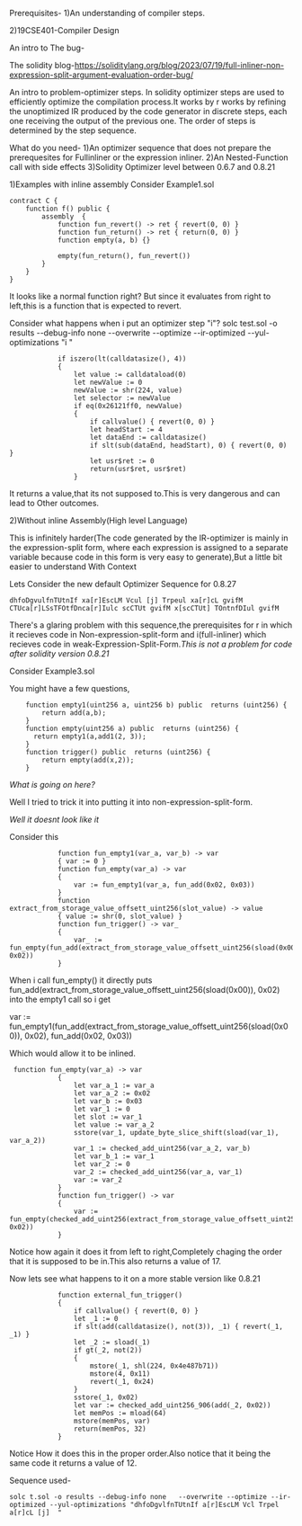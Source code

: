 Prerequisites-
1)An understanding of compiler steps.


2)19CSE401-Compiler Design

An intro to The bug-

The solidity blog-https://soliditylang.org/blog/2023/07/19/full-inliner-non-expression-split-argument-evaluation-order-bug/


An intro to problem-optimizer steps. 
In solidity optimizer steps are used to efficiently optimize the compilation process.It works by r works by refining the unoptimized IR produced by the code generator in discrete steps, each one receiving the output of the previous one. The order of steps is determined by the step sequence.

What do you need-
1)An optimizer sequence that does not prepare the  prerequesites for Fullinliner or the expression inliner.
2)An Nested-Function call with side effects
3)Solidity Optimizer level between 0.6.7 and 0.8.21

1)Examples with inline assembly
Consider Example1.sol
```
contract C {
    function f() public {
        assembly  {
            function fun_revert() -> ret { revert(0, 0) }
            function fun_return() -> ret { return(0, 0) }
            function empty(a, b) {}

            empty(fun_return(), fun_revert())
        }
    }
}
```

It looks like a normal function right? But since it evaluates from right to left,this is a function that is expected to revert.

Consider what happens when i put an optimizer step "i"?
solc test.sol -o results --debug-info none   --overwrite --optimize --ir-optimized --yul-optimizations "i " 

                if iszero(lt(calldatasize(), 4))
                {
                    let value := calldataload(0)
                    let newValue := 0
                    newValue := shr(224, value)
                    let selector := newValue
                    if eq(0x26121ff0, newValue)
                    {
                        if callvalue() { revert(0, 0) }
                        let headStart := 4
                        let dataEnd := calldatasize()
                        if slt(sub(dataEnd, headStart), 0) { revert(0, 0) }
                        let usr$ret := 0
                        return(usr$ret, usr$ret)
                    }

It returns a value,that its not supposed to.This is very dangerous and can lead to Other outcomes.


2)Without inline Assembly(High level Language)

This is infinitely harder(The code generated by the IR-optimizer is mainly in the expression-split form, where each expression is assigned to a separate variable because code in this form is very easy to generate),But a little bit easier to understand With Context 

Lets Consider the  new default Optimizer Sequence for 0.8.27
```
dhfoDgvulfnTUtnIf xa[r]EscLM Vcul [j] Trpeul xa[r]cL gvifM CTUca[r]LSsTFOtfDnca[r]Iulc scCTUt gvifM x[scCTUt] TOntnfDIul gvifM
```

There's a glaring problem with this sequence,the prerequisites for r in which it recieves code in Non-expression-split-form and i(full-inliner) which recieves code in weak-Expression-Split-Form.*This is not a problem for code after solidity version 0.8.21*

Consider Example3.sol

You might have a few questions,
```
    function empty1(uint256 a, uint256 b) public  returns (uint256) {
        return add(a,b);
    }
    function empty(uint256 a) public  returns (uint256) {
      return empty1(a,add1(2, 3));
    }
    function trigger() public  returns (uint256) {
        return empty(add(x,2));
    }
```
*What is going on here?*

Well I tried to trick it into putting it into non-expression-split-form.

*Well it doesnt look like it*

Consider this 

```
            function fun_empty1(var_a, var_b) -> var
            { var := 0 }
            function fun_empty(var_a) -> var
            {
                var := fun_empty1(var_a, fun_add(0x02, 0x03))
            }
            function extract_from_storage_value_offsett_uint256(slot_value) -> value
            { value := shr(0, slot_value) }
            function fun_trigger() -> var_
            {
                var_ := fun_empty(fun_add(extract_from_storage_value_offsett_uint256(sload(0x00)), 0x02))
            }
```
When i call fun_empty() it directly puts fun_add(extract_from_storage_value_offsett_uint256(sload(0x00)), 0x02) into the empty1 call so i get 

var := fun_empty1(fun_add(extract_from_storage_value_offsett_uint256(sload(0x00)), 0x02), fun_add(0x02, 0x03))

Which would allow it to be inlined.

```
 function fun_empty(var_a) -> var
            {
                let var_a_1 := var_a
                let var_a_2 := 0x02
                let var_b := 0x03
                let var_1 := 0
                let slot := var_1
                let value := var_a_2
                sstore(var_1, update_byte_slice_shift(sload(var_1), var_a_2))
                var_1 := checked_add_uint256(var_a_2, var_b)
                let var_b_1 := var_1
                let var_2 := 0
                var_2 := checked_add_uint256(var_a, var_1)
                var := var_2
            }
            function fun_trigger() -> var
            {
                var := fun_empty(checked_add_uint256(extract_from_storage_value_offsett_uint256(sload(0x00)), 0x02))
            }
```

Notice how again it does it from left to right,Completely chaging the order that it is supposed to be in.This also returns a value of 17.

Now lets see what happens to it on a more stable version like 0.8.21

```
            function external_fun_trigger()
            {
                if callvalue() { revert(0, 0) }
                let _1 := 0
                if slt(add(calldatasize(), not(3)), _1) { revert(_1, _1) }
                let _2 := sload(_1)
                if gt(_2, not(2))
                {
                    mstore(_1, shl(224, 0x4e487b71))
                    mstore(4, 0x11)
                    revert(_1, 0x24)
                }
                sstore(_1, 0x02)
                let var := checked_add_uint256_906(add(_2, 0x02))
                let memPos := mload(64)
                mstore(memPos, var)
                return(memPos, 32)
            }
```

Notice How it does this in the proper order.Also notice that it being the same code it returns a value of 12.

Sequence used-
```
solc t.sol -o results --debug-info none   --overwrite --optimize --ir-optimized --yul-optimizations "dhfoDgvlfnTUtnIf a[r]EscLM Vcl Trpel a[r]cL [j]  "
```
